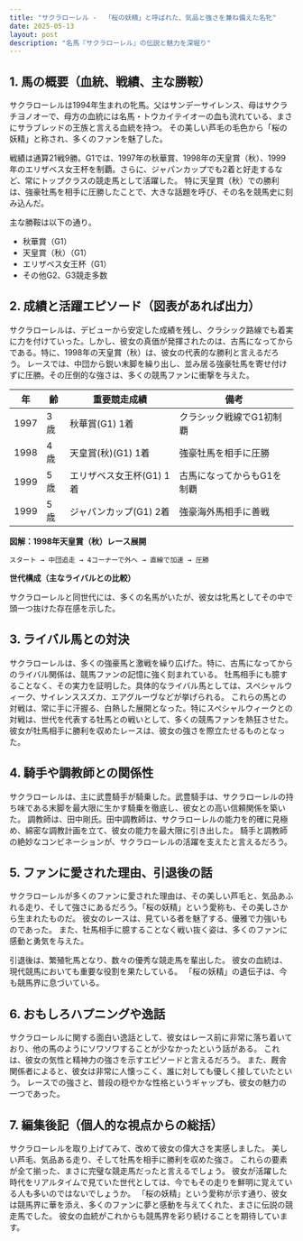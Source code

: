 ```yaml
---
title: "サクラローレル -  「桜の妖精」と呼ばれた、気品と強さを兼ね備えた名牝"
date: 2025-05-13
layout: post
description: "名馬『サクラローレル』の伝説と魅力を深堀り"
---
```


## 1. 馬の概要（血統、戦績、主な勝鞍）

サクラローレルは1994年生まれの牝馬。父はサンデーサイレンス、母はサクラチヨノオーで、母方の血統には名馬・トウカイテイオーの血も流れている、まさにサラブレッドの王族と言える血統を持つ。  その美しい芦毛の毛色から「桜の妖精」と称され、多くのファンを魅了した。

戦績は通算21戦9勝。G1では、1997年の秋華賞、1998年の天皇賞（秋）、1999年のエリザベス女王杯を制覇。さらに、ジャパンカップでも2着と好走するなど、常にトップクラスの競走馬として活躍した。  特に天皇賞（秋）での勝利は、強豪牡馬を相手に圧勝したことで、大きな話題を呼び、その名を競馬史に刻み込んだ。

主な勝鞍は以下の通り。

* 秋華賞（G1）
* 天皇賞（秋）（G1）
* エリザベス女王杯（G1）
* その他G2、G3競走多数


## 2. 成績と活躍エピソード（図表があれば出力）

サクラローレルは、デビューから安定した成績を残し、クラシック路線でも着実に力を付けていった。しかし、彼女の真価が発揮されたのは、古馬になってからである。特に、1998年の天皇賞（秋）は、彼女の代表的な勝利と言えるだろう。  レースでは、中団から鋭い末脚を繰り出し、並み居る強豪牡馬を寄せ付けずに圧勝。その圧倒的な強さは、多くの競馬ファンに衝撃を与えた。

| 年 | 齢 | 重要競走成績 | 備考 |
|---|---|---|---|
| 1997 | 3歳 | 秋華賞(G1) 1着 |  クラシック戦線でG1初制覇 |
| 1998 | 4歳 | 天皇賞(秋)(G1) 1着 | 強豪牡馬を相手に圧勝 |
| 1999 | 5歳 | エリザベス女王杯(G1) 1着 |  古馬になってからもG1を制覇 |
| 1999 | 5歳 | ジャパンカップ(G1) 2着 | 強豪海外馬相手に善戦 |


**図解：1998年天皇賞（秋）レース展開**

```
スタート → 中団追走 → 4コーナーで外へ → 直線で加速 → 圧勝
```

**世代構成（主なライバルとの比較）**

サクラローレルと同世代には、多くの名馬がいたが、彼女は牝馬としてその中で頭一つ抜けた存在感を示した。


## 3. ライバル馬との対決

サクラローレルは、多くの強豪馬と激戦を繰り広げた。特に、古馬になってからのライバル関係は、競馬ファンの記憶に強く刻まれている。  牡馬相手にも臆することなく、その実力を証明した。具体的なライバル馬としては、スペシャルウィーク、サイレンススズカ、エアグルーヴなどが挙げられる。  これらの馬との対戦は、常に手に汗握る、白熱した展開となった。特にスペシャルウィークとの対戦は、世代を代表する牡馬との戦いとして、多くの競馬ファンを熱狂させた。  彼女が牡馬相手に勝利を収めたレースは、彼女の強さを際立たせるものとなった。


## 4. 騎手や調教師との関係性

サクラローレルは、主に武豊騎手が騎乗した。武豊騎手は、サクラローレルの持ち味である末脚を最大限に生かす騎乗を徹底し、彼女との高い信頼関係を築いた。  調教師は、田中剛氏。田中調教師は、サクラローレルの能力を的確に見極め、綿密な調教計画を立て、彼女の能力を最大限に引き出した。  騎手と調教師の絶妙なコンビネーションが、サクラローレルの活躍を支えたと言えるだろう。


## 5. ファンに愛された理由、引退後の話

サクラローレルが多くのファンに愛された理由は、その美しい芦毛と、気品あふれる走り、そして強さにあるだろう。「桜の妖精」という愛称も、その美しさから生まれたものだ。  彼女のレースは、見ている者を魅了する、優雅で力強いものであった。  また、牡馬相手に臆することなく戦い抜く姿は、多くのファンに感動と勇気を与えた。

引退後は、繁殖牝馬となり、数々の優秀な競走馬を輩出した。  彼女の血統は、現代競馬においても重要な役割を果たしている。  「桜の妖精」の遺伝子は、今も競馬界に息づいている。


## 6. おもしろハプニングや逸話

サクラローレルに関する面白い逸話として、彼女はレース前に非常に落ち着いており、他の馬のようにソワソワすることが少なかったという話がある。  これは、彼女の気性と精神力の強さを示すエピソードと言えるだろう。  また、厩舎関係者によると、彼女は非常に人懐っこく、誰に対しても優しく接していたという。  レースでの強さと、普段の穏やかな性格というギャップも、彼女の魅力の一つであった。


## 7. 編集後記（個人的な視点からの総括）

サクラローレルを取り上げてみて、改めて彼女の偉大さを実感しました。  美しい芦毛、気品ある走り、そして牡馬を相手に勝利を収めた強さ。  これらの要素が全て揃った、まさに完璧な競走馬だったと言えるでしょう。  彼女が活躍した時代をリアルタイムで見ていた世代としては、今でもその走りを鮮明に覚えている人も多いのではないでしょうか。  「桜の妖精」という愛称が示す通り、彼女は競馬界に華を添え、多くのファンに夢と感動を与えてくれた、まさに伝説の競走馬でした。  彼女の血統がこれからも競馬界を彩り続けることを期待しています。
